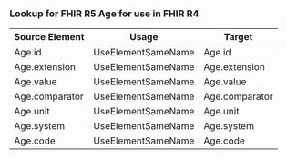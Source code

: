 ### Lookup for FHIR R5 Age for use in FHIR R4

| Source Element | Usage | Target |
| -------------- | ----- | ------ |
| Age.id | UseElementSameName | Age.id |
| Age.extension | UseElementSameName | Age.extension |
| Age.value | UseElementSameName | Age.value |
| Age.comparator | UseElementSameName | Age.comparator |
| Age.unit | UseElementSameName | Age.unit |
| Age.system | UseElementSameName | Age.system |
| Age.code | UseElementSameName | Age.code |
